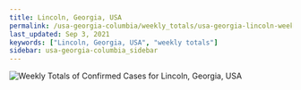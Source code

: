 ```yaml
---
title: Lincoln, Georgia, USA
permalink: /usa-georgia-columbia/weekly_totals/usa-georgia-lincoln-weekly_totals.html
last_updated: Sep 3, 2021
keywords: ["Lincoln, Georgia, USA", "weekly totals"]
sidebar: usa-georgia-columbia_sidebar
---
```


![Weekly Totals of Confirmed Cases for Lincoln, Georgia, USA](/covid_tracker/images/graphs/usa-georgia-lincoln-weekly_totals_graph.png)
